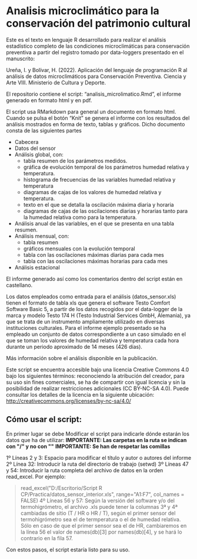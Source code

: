 # Analisis microclimático para la conservación del patrimonio cultural

Este es el texto en lenguaje R desarrollado para realizar el análisis estadístico completo de las condiciones microclimáticas para conservación preventiva a partir del registro tomado por data-loggers presentado en el manuscrito:

Ureña, I. y Bolívar, H. (2022). Aplicación del lenguaje de programación R al análisis de datos microclimáticos para Conservación Preventiva. Ciencia y Arte VIII. Ministerio de Cultura y Deporte.

El repositorio contiene el script: “analisis_microlimatico.Rmd”, el informe generado en formato html y en pdf.

El script usa RMarkdown para general un documento en formato html. Cuando se pulsa el botón “Knit” se genera el informe con los resultados del análisis mostrados en forma de texto, tablas y gráficos. Dicho documento consta de las siguientes partes

- Cabecera
- Datos del sensor
- Análisis global, con:
  -	tabla resumen de los parámetros medidos.
  -	gráfica de evolución temporal de los parámetros humedad relativa y temperatura.
  -	histograma de frecuencias de las variables humedad relativa y temperatura
  -	diagramas de cajas de los valores de humedad relativa y temperatura.
  -	texto en el que se detalla la oscilación máxima diaria y horaria
  -	diagramas de cajas de las oscilaciones diarias y horarias tanto para la humedad relativa como para la temperatura.
- Análisis anual de las variables, en el que se presenta en una tabla resumen.
- Análisis mensual, con:
  - tabla resumen 
  - gráficos mensuales con la evolución temporal
  - tabla con las oscilaciones máximas diarias para cada mes 
  - tabla con las oscilaciones máximas horarias para cada mes
- Análisis estacional

El informe generado así como los comentarios dentro del script están en castellano.

Los datos empleados como entrada para el análisis (datos_sensor.xls) tienen el formato de tabla xls que genera el software Testo Comfort Software Basic 5, a partir de los datos recogidos por el data-logger de la marca y modelo Testo 174 H (Testo Industrial Services GmbH, Alemania), ya que se trata de un instrumento ampliamente utilizado en diversas instituciones culturales.
Para el informe ejemplo presentado se ha empleado un conjunto de datos correspondiente a un caso simulado en el que se toman los valores de humedad relativa y temperatura cada hora durante un periodo aproximado de 14 meses (426 días).

Más información sobre el análisis disponible en la publicación.

Este script se encuentra accesible bajo una licencia Creative Commons 4.0 bajo los siguientes términos: reconociendo la atribución del creador, para su uso sin fines comerciales, se ha de compartir con igual licencia y sin la posibilidad de realizar restricciones adicionales (CC BY-NC-SA 4.0). Puede consultar los detalles de la licencia en la siguiente ubicación: http://creativecommons.org/licenses/by-nc-sa/4.0/

## Cómo usar el script:
En primer lugar se debe Modificar el script para indicarle dónde estarán los datos que ha de utilizar:
**IMPORTANTE: Las carpetas en la ruta se indican con "/" y no con "\"**
**IMPORTANTE: Se han de respetar las comillas**

1º Líneas 2 y 3: Espacio para modificar el título y autor o autores del informe
2º Línea 32: Introducir la ruta del directorio de trabajo (setwd)
3º Líneas 47 y 54: Introducir la ruta completa del archivo de datos en la orden read_excel. Por ejemplo:
   >read_excel("D:/Escritorio/Script R CP/Practica/datos_sensor_interior.xls", range="A1:F7", col_names = FALSE)
4º Líneas 56 y 57: Según la versión del software y/o del termohigrómetro, el archivo .xls puede tener la columnas 3ª y 4ª cambiadas de sitio (T / HR o HR / T), según el primer sensor del termohigrómetro sea el de termperatura o el de humedad relativa. Sólo en caso de que el primer sensor sea el de HR, cambiaremos en la línea 56 el valor de names(db)[3] por names(db)[4], y se hará lo contrario en la fila 57.

Con estos pasos, el script estaría listo para su uso.
